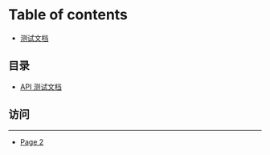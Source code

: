 # Table of contents

* [测试文档](README.md)

## 目录

* [API 测试文档](api/README.md)

## 访问

***

* [Page 2](page-2.md)
